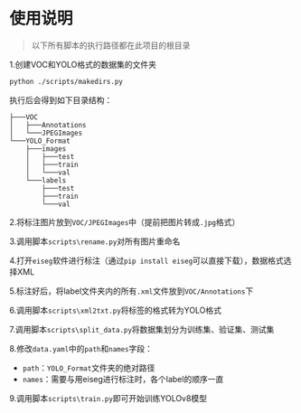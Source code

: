 # 使用说明

> 以下所有脚本的执行路径都在此项目的根目录



1.创建VOC和YOLO格式的数据集的文件夹

```bash
python ./scripts/makedirs.py
```

执行后会得到如下目录结构：

```
├───VOC
│   ├───Annotations
│   └───JPEGImages
└───YOLO_Format
    ├───images
    │   ├───test
    │   ├───train
    │   └───val
    └───labels
        ├───test
        ├───train
        └───val
```



2.将标注图片放到`VOC/JPEGImages`中（提前把图片转成`.jpg`格式）



3.调用脚本`scripts\rename.py`对所有图片重命名



4.打开`eiseg`软件进行标注（通过`pip install eiseg`可以直接下载），数据格式选择XML



5.标注好后，将label文件夹内的所有`.xml`文件放到`VOC/Annotations`下



6.调用脚本`scripts\xml2txt.py`将标签的格式转为YOLO格式



7.调用脚本`scripts\split_data.py`将数据集划分为训练集、验证集、测试集



8.修改`data.yaml`中的`path`和`names`字段：

- `path`：`YOLO_Format`文件夹的绝对路径
- `names`：需要与用eiseg进行标注时，各个label的顺序一直



9.调用脚本`scripts\train.py`即可开始训练YOLOv8模型
